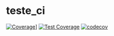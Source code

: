 # teste_ci
[![Coverage](https://storage.googleapis.com/badges-ci-mobile/badge.svg)](https://storage.googleapis.com/badges-ci-mobile/badge.svg)]
[![Test Coverage](https://github.com/MarcosSarges/teste_ci/actions/workflows/qa.yaml/badge.svg)](https://github.com/MarcosSarges/teste_ci/actions/workflows/qa.yaml)
[![codecov](https://codecov.io/gh/MarcosSarges/teste_ci/branch/main/graph/badge.svg?token=7KC7GJE7Z9)](https://codecov.io/gh/MarcosSarges/teste_ci)
